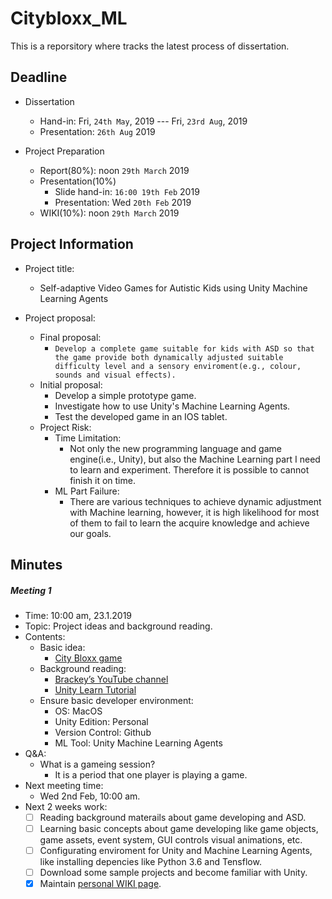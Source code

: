 # Citybloxx_ML
This is a reporsitory where tracks the latest process of dissertation.

## Deadline
- Dissertation
	- Hand-in: Fri, `24th May`, 2019 --- Fri, `23rd Aug`, 2019
	- Presentation: `26th Aug` 2019

- Project Preparation
	- Report(80%): noon `29th March` 2019
	- Presentation(10%)
		- Slide hand-in: `16:00 19th Feb` 2019
		- Presentation: Wed `20th Feb` 2019
	- WIKI(10%): noon `29th March` 2019

## Project Information
- Project title: 
	- Self-adaptive Video Games for Autistic Kids using Unity Machine Learning Agents

- Project proposal:
	- Final proposal:
		- `Develop a complete game suitable for kids with ASD so that the game provide both dynamically adjusted suitable difficulty level and a sensory enviroment(e.g., colour, sounds and visual effects).`
	- Initial proposal:
		- Develop a simple prototype game.
		- Investigate how to use Unity's Machine Learning Agents.
		- Test the developed game in an IOS tablet.
	- Project Risk:
		- Time Limitation:
			- Not only the new programming language and game engine(i.e., Unity), but also the Machine Learning part I need to learn and experiment. Therefore it is possible to cannot finish it on time.
		- ML Part Failure:
			- There are various techniques to achieve dynamic adjustment with Machine learning, however, it is high likelihood for most of them to fail to learn the acquire knowledge and achieve our goals.  

## Minutes
##### Meeting 1
- Time: 10:00 am, 23.1.2019
- Topic: Project ideas and background reading.
- Contents:
	- Basic idea: 
		- [City Bloxx game](https://www.youtube.com/watch?v=9eP2rVisHPo)
	- Background reading:
		- [Brackey’s YouTube channel](https://www.youtube.com/watch?v=IlKaB1etrik)
		- [Unity Learn Tutorial](https://unity3d.com/learn/tutorials)
	- Ensure basic developer environment:
		- OS: MacOS
		- Unity Edition: Personal
		- Version Control: Github
		- ML Tool: Unity Machine Learning Agents
- Q&A:
	- What is a gameing session?
		- It is a period that one player is playing a game.
- Next meeting time:
	- Wed 2nd Feb, 10:00 am.
- Next 2 weeks work:
	- [ ] Reading background materails about game developing and ASD.
	- [ ] Learning basic concepts about game developing like game objects, game assets, event system, GUI controls visual animations, etc.
	- [ ] Configurating enviroment for Unity and Machine Learning Agents, like installing depencies like Python 3.6 and Tensflow.
	- [ ] Download some sample projects and become familiar with Unity.
	- [x] Maintain [personal WIKI page](https://www.wiki.ed.ac.uk/display/hpcdis/S1702794+Alex+Zou).
